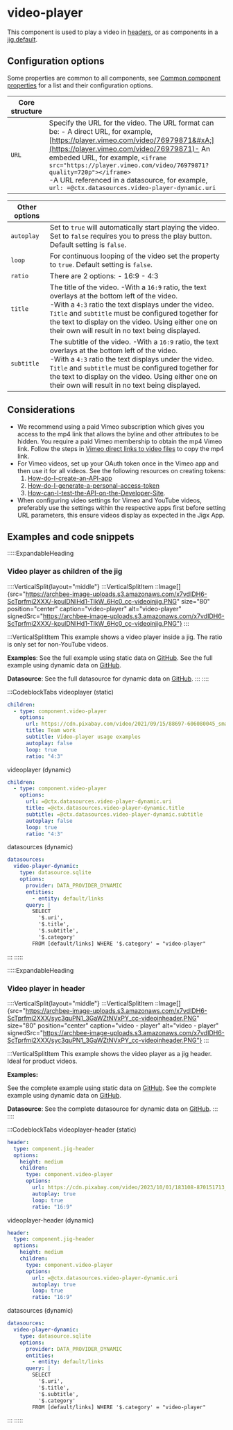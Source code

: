 # video-player

This component is used to play a video in [headers](./jig-header.md), or as components in a [jig.default](<./../Jig Types/jig_default.md>).

## Configuration options

Some properties are common to all components, see [Common component properties](docId\:LLnTD-rxe8FmH7WpC5cZb) for a list and their configuration options.

| **Core structure** |                                                                                                                                                                                                                                                                                                                                                                                                             |
| ------------------ | ----------------------------------------------------------------------------------------------------------------------------------------------------------------------------------------------------------------------------------------------------------------------------------------------------------------------------------------------------------------------------------------------------------- |
| `URL`              | Specify the URL for the video. The URL format can be:&#xA;- A direct URL, for example, [https://player.vimeo.com/video/76979871&#xA;](https://player.vimeo.com/video/76979871)- An embeded URL, for example,&#xA;`<iframe src="https://player.vimeo.com/video/76979871?quality=720p"></iframe>`<br>-A URL referenced in a datasource, for example, &#xA;`url: =@ctx.datasources.video-player-dynamic.uri` |

| **Other options** |                                                                                                                                                                                                                                                                                                                                          |
| ----------------- | ---------------------------------------------------------------------------------------------------------------------------------------------------------------------------------------------------------------------------------------------------------------------------------------------------------------------------------------- |
| `autoplay`        | Set to `true` will automatically start playing the video. Set to `false` requires you to press the play button. Default setting is `false`.                                                                                                                                                                                              |
| `loop`            | For continuous looping of the video set the property to `true`. Default setting is `false`.                                                                                                                                                                                                                                              |
| `ratio`           | There are 2 options:&#xA;- 16:9&#xA;- 4:3                                                                                                                                                                                                                                                                                                |
| `title`           | The title of the video.&#xA;-With a `16:9` ratio, the text overlays at the bottom left of the video. <br>-With a `4:3` ratio the text displays under the video.&#xA;`Title` and `subtitle` must be configured together for the text to display on the video. Using either one on their own will result in no text being displayed.     |
| `subtitle`        | The subtitle of the video. &#xA;-With a `16:9` ratio, the text overlays at the bottom left of the video. <br>-With a `4:3` ratio the text displays under the video.&#xA;`Title` and `subtitle` must be configured together for the text to display on the video. Using either one on their own will result in no text being displayed. |

## Considerations

- We recommend using a paid Vimeo subscription which gives you access to the mp4 link that allows the byline and other attributes to be hidden. You require a paid Vimeo membership to obtain the mp4 Vimeo link. Follow the steps in [Vimeo direct links to video files](https://help.vimeo.com/hc/en-us/articles/12426150952593-Direct-links-to-video-files) to copy the mp4 link.
- For Vimeo videos, set up your OAuth token once in the Vimeo app and then use it for all videos. See the following resources on creating tokens:
  1. [How-do-I-create-an-API-app](https://help.vimeo.com/hc/en-us/articles/12427832381457-How-do-I-create-an-API-app)
  2. [How-do-I-generate-a-personal-access-token](https://help.vimeo.com/hc/en-us/articles/12427789081745-How-do-I-generate-a-personal-access-token#:~\:text=Go%20to%20your%20Apps%20page,metadata%20public%20on%20vimeo.com.)
  3. [How-can-I-test-the-API-on-the-Developer-Site](https://help.vimeo.com/hc/en-us/articles/12427789133201-How-can-I-test-the-API-on-the-Developer-Site).
- When configuring video settings for Vimeo and YouTube videos, preferably use the settings within the respective apps first before setting URL parameters, this ensure videos display as expected in the Jigx App.

## Examples and code snippets

:::::ExpandableHeading

### Video player as children of the jig

::::VerticalSplit{layout="middle"}
:::VerticalSplitItem
::Image[]{src="https://archbee-image-uploads.s3.amazonaws.com/x7vdIDH6-ScTprfmi2XXX/-kpulDNlHd1-TlkW_6Hc0_cc-videoinjig.PNG" size="80" position="center" caption="video-player" alt="video-player" signedSrc="https://archbee-image-uploads.s3.amazonaws.com/x7vdIDH6-ScTprfmi2XXX/-kpulDNlHd1-TlkW_6Hc0_cc-videoinjig.PNG"}
:::

:::VerticalSplitItem
This example shows a video player inside a jig. The ratio is only set for non-YouTube videos.

**Examples**:
See the full example using static data on [GitHub](https://github.com/jigx-com/jigx-samples/blob/main/quickstart/jigx-samples/jigs/jigx-components/video-player/static-data/video-player-in-jig/video-player-in-jig.jigx).
See the full example using dynamic data on [GitHub](https://github.com/jigx-com/jigx-samples/blob/main/quickstart/jigx-samples/jigs/jigx-components/video-player/dynamic-data/video-player-in-jig/video-player-jig-dynamic.jigx).

**Datasource**:
See the full datasource for dynamic data on [GitHub](https://github.com/jigx-com/jigx-samples/blob/main/quickstart/jigx-samples/datasources/adhoc-components/video-player-dynamic.jigx).
:::
::::

:::CodeblockTabs
videoplayer (static)

```yaml
children:
  - type: component.video-player
    options:
      url: https://cdn.pixabay.com/video/2021/09/15/88697-606080045_small.mp4
      title: Team work
      subtitle: Video-player usage examples
      autoplay: false
      loop: true
      ratio: "4:3"
```

videoplayer (dynamic)

```yaml
children:
  - type: component.video-player
    options:
      url: =@ctx.datasources.video-player-dynamic.uri
      title: =@ctx.datasources.video-player-dynamic.title
      subtitle: =@ctx.datasources.video-player-dynamic.subtitle
      autoplay: false
      loop: true
      ratio: "4:3"
```

datasources (dynamic)

```yaml
datasources:
  video-player-dynamic:
    type: datasource.sqlite
    options:
      provider: DATA_PROVIDER_DYNAMIC
      entities:
        - entity: default/links
      query: |
        SELECT
          '$.uri',
          '$.title',
          '$.subtitle',
          '$.category'
        FROM [default/links] WHERE '$.category' = "video-player"
```

:::
:::::

:::::ExpandableHeading

### Video player in header

::::VerticalSplit{layout="middle"}
:::VerticalSplitItem
::Image[]{src="https://archbee-image-uploads.s3.amazonaws.com/x7vdIDH6-ScTprfmi2XXX/syc3quPN1_3GaWZtNVxPY_cc-videoinheader.PNG" size="80" position="center" caption="video - player" alt="video - player" signedSrc="https://archbee-image-uploads.s3.amazonaws.com/x7vdIDH6-ScTprfmi2XXX/syc3quPN1_3GaWZtNVxPY_cc-videoinheader.PNG"}
:::

:::VerticalSplitItem
This example shows the video player as a jig header. Ideal for product videos.

**Examples:**

See the complete example using static data on [GitHub](https://github.com/jigx-com/jigx-samples/blob/main/quickstart/jigx-samples/jigs/jigx-components/video-player/static-data/video-player-in-header/video-player-in-header.jigx).
See the complete example using dynamic data on [GitHub](https://github.com/jigx-com/jigx-samples/blob/main/quickstart/jigx-samples/jigs/jigx-components/video-player/dynamic-data/video-player-in-header/video-player-header-dynamic.jigx).

**Datasource**:
See the complete datasource for dynamic data on [GitHub](https://github.com/jigx-com/jigx-samples/blob/main/samples/jigx-samples/datasources/adhoc-components/video-player-dynamic.jigx).
:::
::::

:::CodeblockTabs
videoplayer-header (static)

```yaml
header:
  type: component.jig-header
  options:
    height: medium
    children:
      type: component.video-player
      options:
        url: https://cdn.pixabay.com/video/2023/10/01/183108-870151713_small.mp4
        autoplay: true
        loop: true
        ratio: "16:9"
```

videoplayer-header (dynamic)

```yaml
header:
  type: component.jig-header
  options:
    height: medium
    children:
      type: component.video-player
      options:
        url: =@ctx.datasources.video-player-dynamic.uri
        autoplay: true
        loop: true
        ratio: "16:9"
```

datasources (dynamic)

```yaml
datasources:
  video-player-dynamic:
    type: datasource.sqlite
    options:
      provider: DATA_PROVIDER_DYNAMIC
      entities:
        - entity: default/links
      query: |
        SELECT
          '$.uri',
          '$.title',
          '$.subtitle',
          '$.category'
        FROM [default/links] WHERE '$.category' = "video-player"
```

:::
:::::
